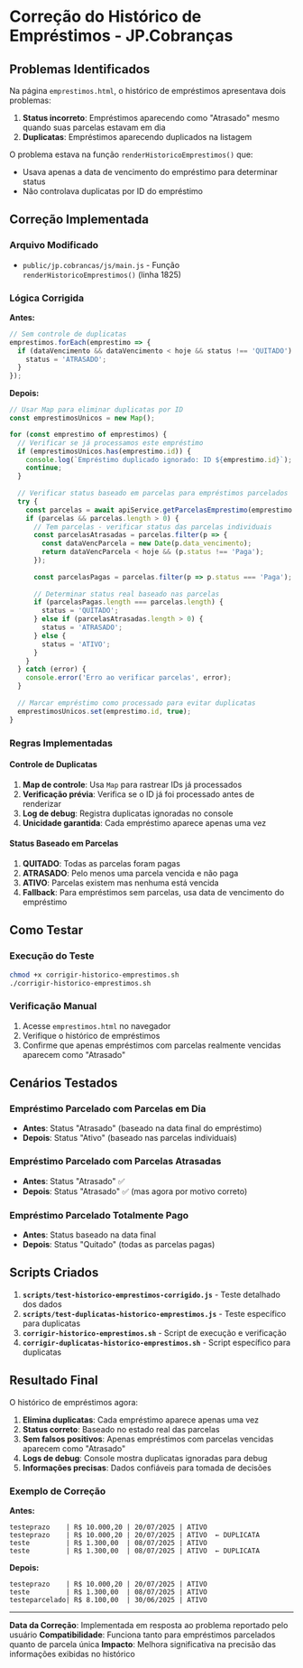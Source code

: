 # Correção do Histórico de Empréstimos - JP.Cobranças

## Problemas Identificados

Na página `emprestimos.html`, o histórico de empréstimos apresentava dois problemas:

1. **Status incorreto**: Empréstimos aparecendo como "Atrasado" mesmo quando suas parcelas estavam em dia
2. **Duplicatas**: Empréstimos aparecendo duplicados na listagem

O problema estava na função `renderHistoricoEmprestimos()` que:
- Usava apenas a data de vencimento do empréstimo para determinar status
- Não controlava duplicatas por ID do empréstimo

## Correção Implementada

### Arquivo Modificado
- `public/jp.cobrancas/js/main.js` - Função `renderHistoricoEmprestimos()` (linha 1825)

### Lógica Corrigida

**Antes:**
```javascript
// Sem controle de duplicatas
emprestimos.forEach(emprestimo => {
  if (dataVencimento && dataVencimento < hoje && status !== 'QUITADO') {
    status = 'ATRASADO';
  }
});
```

**Depois:**
```javascript
// Usar Map para eliminar duplicatas por ID
const emprestimosUnicos = new Map();

for (const emprestimo of emprestimos) {
  // Verificar se já processamos este empréstimo
  if (emprestimosUnicos.has(emprestimo.id)) {
    console.log(`Empréstimo duplicado ignorado: ID ${emprestimo.id}`);
    continue;
  }
  
  // Verificar status baseado em parcelas para empréstimos parcelados
  try {
    const parcelas = await apiService.getParcelasEmprestimo(emprestimo.id);
    if (parcelas && parcelas.length > 0) {
      // Tem parcelas - verificar status das parcelas individuais
      const parcelasAtrasadas = parcelas.filter(p => {
        const dataVencParcela = new Date(p.data_vencimento);
        return dataVencParcela < hoje && (p.status !== 'Paga');
      });
      
      const parcelasPagas = parcelas.filter(p => p.status === 'Paga');
      
      // Determinar status real baseado nas parcelas
      if (parcelasPagas.length === parcelas.length) {
        status = 'QUITADO';
      } else if (parcelasAtrasadas.length > 0) {
        status = 'ATRASADO';
      } else {
        status = 'ATIVO';
      }
    }
  } catch (error) {
    console.error('Erro ao verificar parcelas', error);
  }
  
  // Marcar empréstimo como processado para evitar duplicatas
  emprestimosUnicos.set(emprestimo.id, true);
}
```

### Regras Implementadas

#### Controle de Duplicatas
1. **Map de controle**: Usa `Map` para rastrear IDs já processados
2. **Verificação prévia**: Verifica se o ID já foi processado antes de renderizar
3. **Log de debug**: Registra duplicatas ignoradas no console
4. **Unicidade garantida**: Cada empréstimo aparece apenas uma vez

#### Status Baseado em Parcelas
1. **QUITADO**: Todas as parcelas foram pagas
2. **ATRASADO**: Pelo menos uma parcela vencida e não paga
3. **ATIVO**: Parcelas existem mas nenhuma está vencida
4. **Fallback**: Para empréstimos sem parcelas, usa data de vencimento do empréstimo

## Como Testar

### Execução do Teste
```bash
chmod +x corrigir-historico-emprestimos.sh
./corrigir-historico-emprestimos.sh
```

### Verificação Manual
1. Acesse `emprestimos.html` no navegador
2. Verifique o histórico de empréstimos
3. Confirme que apenas empréstimos com parcelas realmente vencidas aparecem como "Atrasado"

## Cenários Testados

### Empréstimo Parcelado com Parcelas em Dia
- **Antes**: Status "Atrasado" (baseado na data final do empréstimo)
- **Depois**: Status "Ativo" (baseado nas parcelas individuais)

### Empréstimo Parcelado com Parcelas Atrasadas
- **Antes**: Status "Atrasado" ✅
- **Depois**: Status "Atrasado" ✅ (mas agora por motivo correto)

### Empréstimo Parcelado Totalmente Pago
- **Antes**: Status baseado na data final
- **Depois**: Status "Quitado" (todas as parcelas pagas)

## Scripts Criados

1. **`scripts/test-historico-emprestimos-corrigido.js`** - Teste detalhado dos dados
2. **`scripts/test-duplicatas-historico-emprestimos.js`** - Teste específico para duplicatas
3. **`corrigir-historico-emprestimos.sh`** - Script de execução e verificação
4. **`corrigir-duplicatas-historico-emprestimos.sh`** - Script específico para duplicatas

## Resultado Final

O histórico de empréstimos agora:

1. **Elimina duplicatas**: Cada empréstimo aparece apenas uma vez
2. **Status correto**: Baseado no estado real das parcelas
3. **Sem falsos positivos**: Apenas empréstimos com parcelas vencidas aparecem como "Atrasado"
4. **Logs de debug**: Console mostra duplicatas ignoradas para debug
5. **Informações precisas**: Dados confiáveis para tomada de decisões

### Exemplo de Correção

**Antes:**
```
testeprazo    | R$ 10.000,20 | 20/07/2025 | ATIVO
testeprazo    | R$ 10.000,20 | 20/07/2025 | ATIVO  ← DUPLICATA
teste         | R$ 1.300,00  | 08/07/2025 | ATIVO
teste         | R$ 1.300,00  | 08/07/2025 | ATIVO  ← DUPLICATA
```

**Depois:**
```
testeprazo    | R$ 10.000,20 | 20/07/2025 | ATIVO
teste         | R$ 1.300,00  | 08/07/2025 | ATIVO
testeparcelado| R$ 8.100,00  | 30/06/2025 | ATIVO
```

---

**Data da Correção**: Implementada em resposta ao problema reportado pelo usuário
**Compatibilidade**: Funciona tanto para empréstimos parcelados quanto de parcela única
**Impacto**: Melhora significativa na precisão das informações exibidas no histórico 